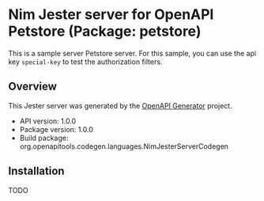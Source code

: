 # Nim Jester server for OpenAPI Petstore (Package: petstore)

This is a sample server Petstore server. For this sample, you can use the api key `special-key` to test the authorization filters.

## Overview

This Jester server was generated by the [OpenAPI Generator](https://openapi-generator.tech) project.

- API version: 1.0.0
- Package version: 1.0.0
- Build package: org.openapitools.codegen.languages.NimJesterServerCodegen

## Installation

TODO
